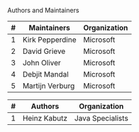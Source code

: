 Authors and Maintainers
 
 
  | #   | Maintainers                         | Organization          |
  | --- | ----------------------------------- | --------------------- | 
  | 1   | Kirk Pepperdine | Microsoft |
  | 2   | David Grieve | Microsoft |
  | 3   | John Oliver | Microsoft |
  | 4   | Debjit Mandal | Microsoft |
  | 5   | Martijn Verburg | Microsoft |
  
  
  | #   | Authors                             | Organization |
  | --- | ----------------------------------- | --------------------- |
  | 1   | Heinz Kabutz| Java Specialists |
 